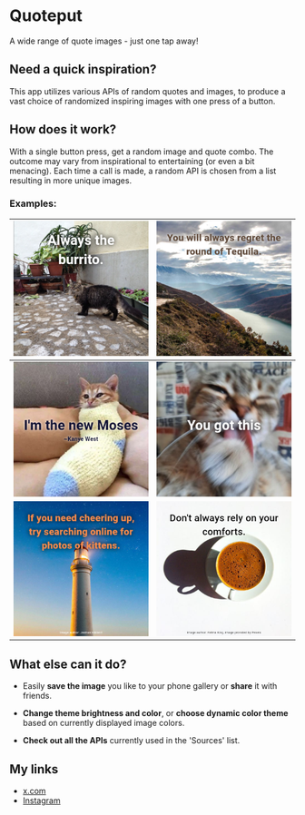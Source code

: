 # Quoteput

A wide range of quote images - just one tap away!

## Need a quick inspiration?

This app utilizes various APIs of random quotes and images, to produce a vast choice of randomized inspiring images with one press of a button.

## How does it work?

With a single button press, get a random image and quote combo.
The outcome may vary from inspirational to entertaining (or even a bit menacing).
Each time a call is made, a random API is chosen from a list resulting in more unique images.

### Examples:

| ![](https://github.com/marek-musial/random_quote_app/blob/dev-/README_assets/Quoteput_example_png_1.png 'Example-image-1') | ![](https://github.com/marek-musial/random_quote_app/blob/dev-/README_assets/Quoteput_example_png_2.png 'Example-image-2') |
| :---: | :---: |
| ![](https://github.com/marek-musial/random_quote_app/blob/dev-/README_assets/Quoteput_example_png_3.png 'Example-image-3') | ![](https://github.com/marek-musial/random_quote_app/blob/dev-/README_assets/Quoteput_example_png_4.png 'Example-image-4') |
| ![](https://github.com/marek-musial/random_quote_app/blob/dev-/README_assets/Quoteput_example_png_5.png 'Example-image-5') | ![](https://github.com/marek-musial/random_quote_app/blob/dev-/README_assets/Quoteput_example_png_6.png 'Example-image-6') |

## What else can it do?

- Easily **save the image** you like to your phone gallery or **share** it with friends.

- **Change theme brightness and color**, or **choose dynamic color theme** based on currently displayed image colors.

- **Check out all the APIs** currently used in the 'Sources' list.

## My links

- [x.com](https://x.com/MarekMusialDev)
- [Instagram](https://www.instagram.com/marek.musial.dev/)
